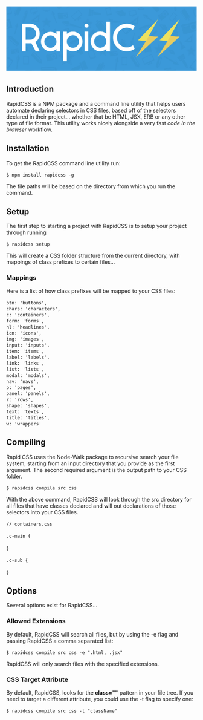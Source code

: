 # ![pageres](images/background_horizontal.png)

## Introduction

RapidCSS is a NPM package and a command line utility that helps users automate declaring selectors in CSS files, based off of the selectors declared in their project... whether that be HTML, JSX, ERB or any other type of file format. This utility works nicely alongside a very fast *code in the browser* workflow.

## Installation

To get the RapidCSS command line utility run:

```
$ npm install rapidcss -g
```

The file paths will be based on the directory from which you run the command.

## Setup

The first step to starting a project with RapidCSS is to setup your project through running

```
$ rapidcss setup
```

This will create a CSS folder structure from the current directory, with mappings of class prefixes to certain files...

### Mappings

Here is a list of how class prefixes will be mapped to your CSS files:

```
btn: 'buttons',
chars: 'characters',
c: 'containers',
form: 'forms',
hl: 'headlines',
icn: 'icons',
img: 'images',
input: 'inputs',
item: 'items',
label: 'labels',
link: 'links',
list: 'lists',
modal: 'modals',
nav: 'navs',
p: 'pages',
panel: 'panels',
r: 'rows',
shape: 'shapes',
text: 'texts',
title: 'titles',
w: 'wrappers'
```

## Compiling

Rapid CSS uses the Node-Walk package to recursive search your file system, starting from an input directory that you provide as the first argument. The second required argument is the output path to your CSS folder.

```
$ rapidcss compile src css
```

With the above command, RapidCSS will look through the src directory for all files that have classes declared and will out declarations of those selectors into your CSS files.

```
// containers.css

.c-main {

}

.c-sub {

}
```

## Options

Several options exist for RapidCSS...

### Allowed Extensions

By default, RapidCSS will search all files, but by using the -e flag and passing RapidCSS a comma separated list:

```
$ rapidcss compile src css -e ".html, .jsx"
```

RapidCSS will only search files with the specified extensions.

### CSS Target Attribute

By default, RapidCSS, looks for the **class=""** pattern in your file tree. If you need to target a different attribute, you could use the -t flag to specify one:

```
$ rapidcss compile src css -t "className"
```